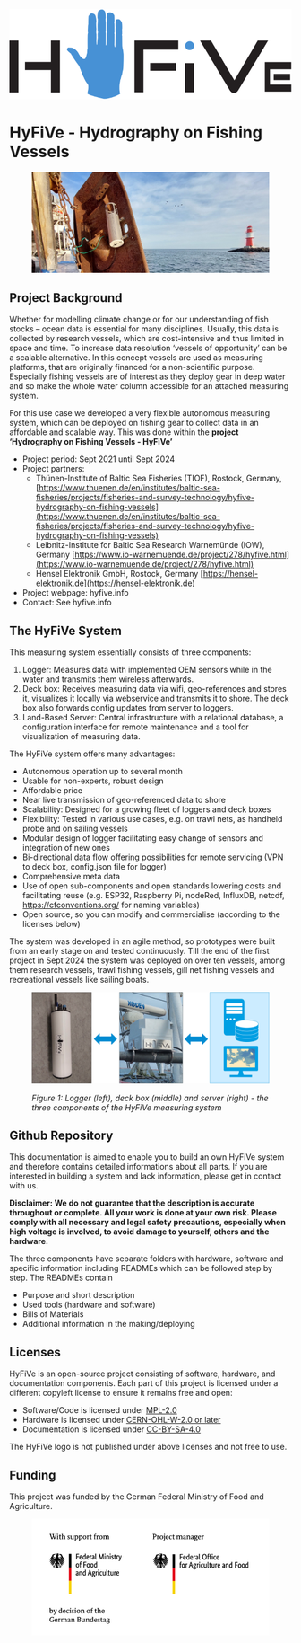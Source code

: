 ![Picture](media/HyFive_Logo_schwarz_blau.svg)

# HyFiVe - Hydrography on Fishing Vessels

<figure> 
   <img src="media/hyfive_eyecatcher.jpg" title="hyfive_eyecatcher">
</figure>

## Project Background 
Whether for modelling climate change or for our understanding of fish stocks – ocean data is essential for many disciplines. Usually, this data is collected by research vessels, which are cost-intensive and thus limited in space and time. To increase data resolution ‘vessels of opportunity’ can be a scalable alternative. In this concept vessels are used as measuring platforms, that are originally financed for a non-scientific purpose. Especially fishing vessels are of interest as they deploy gear in deep water and so make the whole water column accessible for an attached measuring system.

For this use case we developed a very flexible autonomous measuring system, which can be deployed on fishing gear to collect data in an affordable and scalable way. This was done within the **project ‘Hydrography on Fishing Vessels - HyFiVe’**
- Project period: Sept 2021 until Sept 2024
- Project partners:  
    - Thünen-Institute of Baltic Sea Fisheries (TIOF), Rostock, Germany, [https://www.thuenen.de/en/institutes/baltic-sea-fisheries/projects/fisheries-and-survey-technology/hyfive-hydrography-on-fishing-vessels](https://www.thuenen.de/en/institutes/baltic-sea-fisheries/projects/fisheries-and-survey-technology/hyfive-hydrography-on-fishing-vessels)
    - Leibnitz-Institute for Baltic Sea Research Warnemünde (IOW), Germany [https://www.io-warnemuende.de/project/278/hyfive.html](https://www.io-warnemuende.de/project/278/hyfive.html)
    - Hensel Elektronik GmbH, Rostock, Germany [https://hensel-elektronik.de](https://hensel-elektronik.de)
- Project webpage: hyfive.info
- Contact: See hyfive.info

## The HyFiVe System

This measuring system essentially consists of three components: 
1. Logger: Measures data with implemented OEM sensors while in the water and transmits them wireless afterwards.
2. Deck box: Receives measuring data via wifi, geo-references and stores it, visualizes it locally via webservice and transmits it to shore. The deck box also forwards config updates from server to loggers.
3. Land-Based Server: Central infrastructure with a relational database, a configuration interface for remote maintenance and a tool for visualization of measuring data.

The HyFiVe system offers many advantages:
- Autonomous operation up to several month
- Usable for non-experts, robust design
- Affordable price 
- Near live transmission of geo-referenced data to shore
- Scalability: Designed for a growing fleet of loggers and deck boxes
- Flexibility: Tested in various use cases, e.g. on trawl nets, as handheld probe and on sailing vessels 
- Modular design of logger facilitating easy change of sensors and integration of new ones
- Bi-directional data flow offering possibilities for remote servicing (VPN to deck box, config.json file for logger) 
- Comprehensive meta data
- Use of open sub-components and open standards lowering costs and facilitating reuse (e.g. ESP32, Raspberry Pi, nodeRed, InfluxDB, netcdf, https://cfconventions.org/ for naming variables)
- Open source, so you can modify and commercialise (according to the licenses below)

The system was developed in an agile method, so prototypes were built from an early stage on and tested continuously. Till the end of the first project in Sept 2024 the system was deployed on over ten vessels, among them research vessels, trawl fishing vessels, gill net fishing vessels and recreational vessels like sailing boats. 

<figure> 
   <img src="media/System_overview.svg"  title="system_overview">

   <figurecaption><a name="figure1">*Figure 1:*</a> *Logger (left), deck box (middle) and server (right) - the three components of the HyFiVe measuring system*</figurecaption>
</figure>

## Github Repository
This documentation is aimed to enable you to build an own HyFiVe system and therefore contains detailed informations about all parts. If you are interested in building a system and lack information, please get in contact with us. 

**Disclaimer: We do not guarantee that the description is accurate throughout or complete. All your work is done at your own risk. Please comply with all necessary and legal safety precautions, especially when high voltage is involved, to avoid damage to yourself, others and the hardware.**

The three components have separate folders with hardware, software and specific information including READMEs which can be followed step by step. The READMEs contain
- Purpose and short description
- Used tools (hardware and software)
- Bills of Materials
- Additional information in the making/deploying

## Licenses
HyFiVe is an open-source project consisting of software, hardware, and documentation components. Each part of this project is licensed under a different copyleft license to ensure it remains free and open:

- Software/Code is licensed under [MPL-2.0](LICENSE_MPL-2.0)
- Hardware is licensed under [CERN-OHL-W-2.0 or later](LICENSE_CERN-OHL-W-2.0)
- Documentation is licensed under [CC-BY-SA-4.0](LICENSE_CC-BY-SA-4.0)

The HyFiVe logo is not published under above licenses and not free to use. 

## Funding
This project was funded by the German Federal Ministry of Food and Agriculture. 
<figure> 
   <img src="media/funding_agency.png" width=500 title="funding_agency">
</figure>